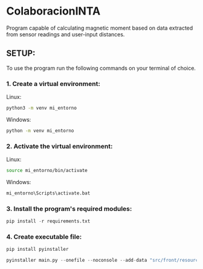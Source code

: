 # ColaboracionINTA

Program capable of calculating magnetic moment based on data extracted from sensor readings and user-input distances.

## SETUP:

To use the program run the following commands on your terminal of choice.

### 1. Create a virtual environment:

Linux:

```bash
python3 -m venv mi_entorno
```

Windows:

```cmd
python -m venv mi_entorno
```

### 2. Activate the virtual environment:

Linux:

```bash
source mi_entorno/bin/activate
```

Windows:

```cmd
mi_entorno\Scripts\activate.bat
```

### 3. Install the program's required modules:

```python
pip install -r requirements.txt
```

### 4. Create executable file:

```python
pip install pyinstaller

pyinstaller main.py --onefile --noconsole --add-data "src/front/resource/*;resource/" --name='Magnetic Moment Calculation' --icon=src\front\resource\inta_icon.ico
```

